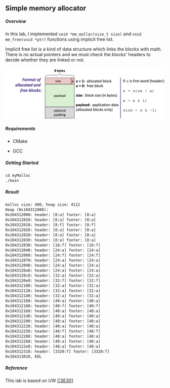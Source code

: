 ## Simple memory allocator

##### Overview

In this lab, I implemented `void *mm_malloc(size_t size)` and `void mm_free(void *ptr)` functions using implicit free list.

Implicit free list is a kind of data structure which links the blocks with math. There is no actual pointers and we must check the blocks' headers to decide whether they are linked or not.



<img src="README.assets/image-20191023092014732.png">



##### Requirements

- CMake

- GCC

  

##### Getting Started

```
cd myMalloc
./main
```



##### Result

```
malloc size: 400, heap size: 4112
Heap (0x104312008):
0x104312008: header: [8:a] footer: [8:a]
0x104312010: header: [8:a] footer: [8:a]
0x104312018: header: [8:f] footer: [8:f]
0x104312020: header: [8:a] footer: [8:a]
0x104312028: header: [8:a] footer: [8:a]
0x104312030: header: [8:a] footer: [8:a]
0x104312038: header: [16:f] footer: [16:f]
0x104312048: header: [24:a] footer: [24:a]
0x104312060: header: [24:f] footer: [24:f]
0x104312078: header: [24:a] footer: [24:a]
0x104312090: header: [24:a] footer: [24:a]
0x1043120a8: header: [24:a] footer: [24:a]
0x1043120c0: header: [32:a] footer: [32:a]
0x1043120e0: header: [32:f] footer: [32:f]
0x104312100: header: [32:a] footer: [32:a]
0x104312120: header: [32:a] footer: [32:a]
0x104312140: header: [32:a] footer: [32:a]
0x104312160: header: [40:a] footer: [40:a]
0x104312188: header: [40:f] footer: [40:f]
0x1043121b0: header: [40:a] footer: [40:a]
0x1043121d8: header: [40:a] footer: [40:a]
0x104312200: header: [40:a] footer: [40:a]
0x104312228: header: [48:a] footer: [48:a]
0x104312258: header: [48:f] footer: [48:f]
0x104312288: header: [48:a] footer: [48:a]
0x1043122b8: header: [48:a] footer: [48:a]
0x1043122e8: header: [48:a] footer: [48:a]
0x104312318: header: [3320:f] footer: [3320:f]
0x104313010, EOL
```



##### Reference

This lab is based on UW [CSE351](https://courses.cs.washington.edu/courses/cse351/19sp/lectures/24/CSE351-L24-memalloc-I_19sp.pdf)

